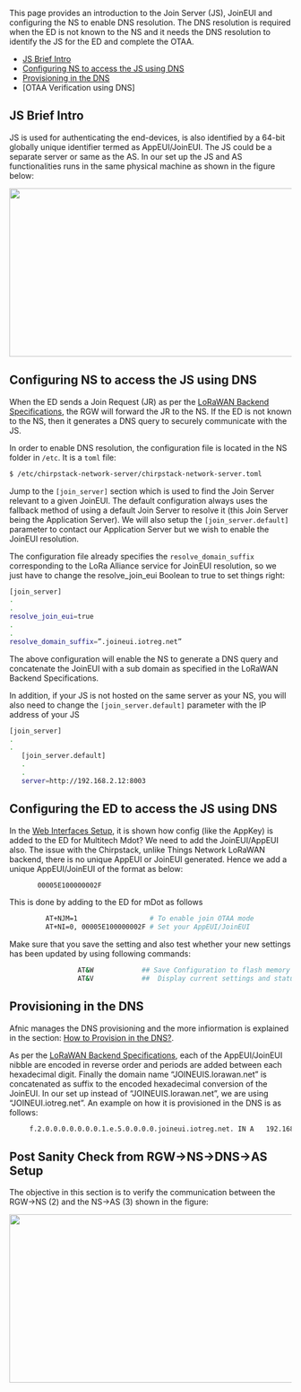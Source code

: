 This page provides an introduction to the Join Server (JS), JoinEUI and configuring the NS to enable DNS resolution. The DNS resolution is required when the ED is not known to the NS and it needs the DNS resolution to identify the JS for the ED and complete the OTAA.

 * [JS Brief Intro]
 * [Configuring NS to access the JS using DNS]
 * [Provisioning in the DNS]
 * [OTAA Verification using DNS]

 ## JS Brief Intro
 
JS is used for authenticating the end-devices, is also identified by a 64-bit globally unique identifier termed as AppEUI/JoinEUI. The JS could be a separate server or same as the AS. In our set up the JS and AS functionalities runs in the same physical machine as shown in the figure below:

<p align="center">
  <img width="760" height="300" src="https://github.com/sandoche2k/IoTRoam-Tutorial/blob/master/Images/Fig14.png?raw=true">
</p>
 
 
## Configuring NS to access the JS using DNS

When the ED sends a Join Request (JR) as per the [LoRaWAN Backend Specifications], the RGW will forward the JR to the NS. If the ED is not known to the NS, then it generates a DNS query to securely communicate with the JS. 

In order to enable DNS resolution, the configuration file is located in the NS folder in ```/etc```. It is a ```toml``` file:

```sh
$ /etc/chirpstack-network-server/chirpstack-network-server.toml
```

Jump to the ```[join_server]``` section which is used to find the Join Server relevant to a given JoinEUI. The default configuration always uses the fallback method of using a default Join Server to resolve it (this Join Server being the Application Server). We will also setup the ```[join_server.default]``` parameter to contact our Application Server but we wish to enable the JoinEUI resolution. 

The configuration file already specifies the ```resolve_domain_suffix``` corresponding to the LoRa Alliance service for JoinEUI resolution, so we just have to change the resolve_join_eui Boolean to true to set things right:


```sh
[join_server]
.
.
resolve_join_eui=true
.
.
resolve_domain_suffix=”.joineui.iotreg.net”
```
The above configuration will enable the NS to generate a DNS query and concatenate the JoinEUI with a sub domain as specified in the LoRaWAN Backend Specifications.    
   
In addition, if your JS is not hosted on the same server as your NS, you will also need to change the ```[join_server.default]``` parameter with the IP address of your JS

```sh
[join_server]
.
.
   [join_server.default]
   .
   .  
   server=http://192.168.2.12:8003
```
 
## Configuring the ED to access the JS using DNS

In the [Web Interfaces Setup], it is shown how config (like the AppKey) is added to the ED for Multitech Mdot? We need to add the JoinEUI/AppEUI also. The issue with the Chirpstack, unlike Things Network LoRaWAN backend, there is no unique AppEUI or JoinEUI generated. Hence we add a unique AppEUI/JoinEUI of the format as below: 
```sh
       00005E100000002F
```

This is done by adding to the ED for mDot as follows

```sh
         AT+NJM=1                  # To enable join OTAA mode
         AT+NI=0, 00005E100000002F # Set your AppEUI/JoinEUI
```

Make sure that you save the setting and also test whether your new settings has been updated by using following commands:

```sh
                 AT&W            ## Save Configuration to flash memory
                 AT&V            ##  Display current settings and status
```

## Provisioning in the DNS

Afnic manages the DNS provisioning and the more infiormation is explained in the section: [How to Provision in the DNS?].

As per the [LoRaWAN Backend Specifications], each of the AppEUI/JoinEUI nibble are encoded in reverse order and periods are added between each hexadecimal digit. Finally the domain name “JOINEUIS.lorawan.net” is concatenated as suffix to the encoded hexadecimal conversion of the JoinEUI. In our set up instead of “JOINEUIS.lorawan.net”, we are using “JOINEUI.iotreg.net”. An example on how it is provisioned in the DNS is as follows:


```sh
     f.2.0.0.0.0.0.0.0.1.e.5.0.0.0.0.joineui.iotreg.net. IN A 	192.168.2.3  ## Your JoinServer IP address
```

## Post Sanity Check from RGW->NS->DNS->AS Setup

The objective in this section is to verify the communication between the RGW->NS (2) and the NS->AS (3) shown in the figure:

<p align="center">
  <img width="760" height="300" src="https://github.com/sandoche2k/IoTRoam-Tutorial/blob/master/Images/Fig24.png?raw=true">
</p>

[LoRaWAN Backend Specifications]: https://lora-alliance.org/resource-hub/lorawanr-back-end-interfaces-v10
[Configuring NS to access the JS using DNS]: #configuring-ns-to-access-the-js-using-dns
[JS Brief Intro]: #js-brief-intro
[Web Interfaces Setup]: https://github.com/sandoche2k/IoTRoam-Tutorial/blob/master/ApplicationServer-Setup.md#web-interface-setup
[Provisioning in the DNS]: #provisioning-in-the-dns
[How to Provision in the DNS?]: https://github.com/sandoche2k/IoTRoam-Tutorial/blob/master/DNS-Setup.md#how-to-provision-netids-and-joineuis-in-the-dns-for-otaa-and-roaming
